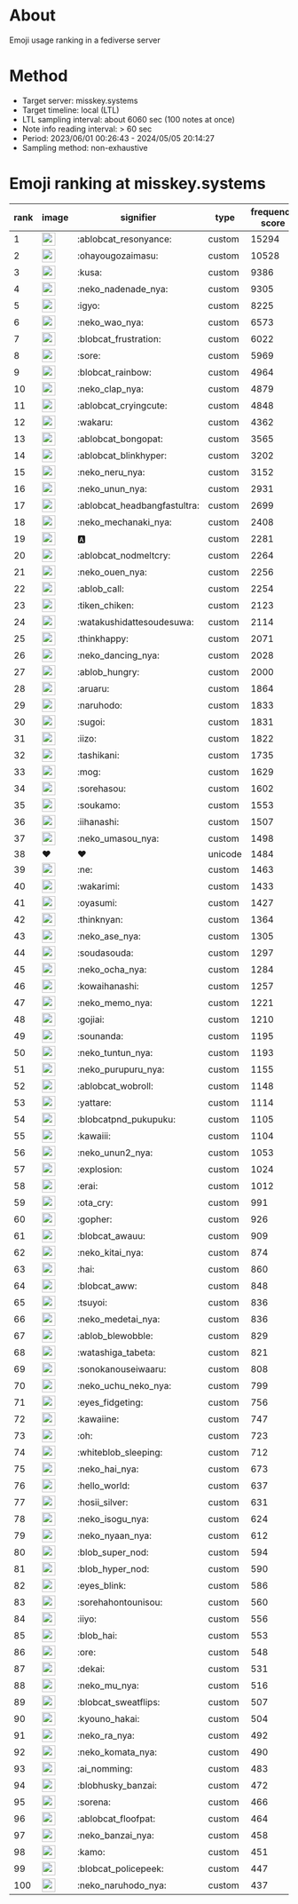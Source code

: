 # About
Emoji usage ranking in a fediverse server

# Method
- Target server: misskey.systems
- Target timeline: local (LTL)
- LTL sampling interval: about 6060 sec (100 notes at once)
- Note info reading interval: > 60 sec
- Period: 2023/06/01 00:26:43 - 2024/05/05 20:14:27 
- Sampling method: non-exhaustive

# Emoji ranking at misskey.systems

|rank|image|signifier|type|frequency score|
|----|----|----|----|----|
|1|<img height="24" src="https://misskey.systems/emoji/ablobcat_resonyance.webp">|:ablobcat_resonyance:|custom|15294|
|2|<img height="24" src="https://misskey.systems/emoji/ohayougozaimasu.webp">|:ohayougozaimasu:|custom|10528|
|3|<img height="24" src="https://misskey.systems/emoji/kusa.webp">|:kusa:|custom|9386|
|4|<img height="24" src="https://misskey.systems/emoji/neko_nadenade_nya.webp">|:neko_nadenade_nya:|custom|9305|
|5|<img height="24" src="https://misskey.systems/emoji/igyo.webp">|:igyo:|custom|8225|
|6|<img height="24" src="https://misskey.systems/emoji/neko_wao_nya.webp">|:neko_wao_nya:|custom|6573|
|7|<img height="24" src="https://misskey.systems/emoji/blobcat_frustration.webp">|:blobcat_frustration:|custom|6022|
|8|<img height="24" src="https://misskey.systems/emoji/sore.webp">|:sore:|custom|5969|
|9|<img height="24" src="https://misskey.systems/emoji/blobcat_rainbow.webp">|:blobcat_rainbow:|custom|4964|
|10|<img height="24" src="https://misskey.systems/emoji/neko_clap_nya.webp">|:neko_clap_nya:|custom|4879|
|11|<img height="24" src="https://misskey.systems/emoji/ablobcat_cryingcute.webp">|:ablobcat_cryingcute:|custom|4848|
|12|<img height="24" src="https://misskey.systems/emoji/wakaru.webp">|:wakaru:|custom|4362|
|13|<img height="24" src="https://misskey.systems/emoji/ablobcat_bongopat.webp">|:ablobcat_bongopat:|custom|3565|
|14|<img height="24" src="https://misskey.systems/emoji/ablobcat_blinkhyper.webp">|:ablobcat_blinkhyper:|custom|3202|
|15|<img height="24" src="https://misskey.systems/emoji/neko_neru_nya.webp">|:neko_neru_nya:|custom|3152|
|16|<img height="24" src="https://misskey.systems/emoji/neko_unun_nya.webp">|:neko_unun_nya:|custom|2931|
|17|<img height="24" src="https://misskey.systems/emoji/ablobcat_headbangfastultra.webp">|:ablobcat_headbangfastultra:|custom|2699|
|18|<img height="24" src="https://misskey.systems/emoji/neko_mechanaki_nya.webp">|:neko_mechanaki_nya:|custom|2408|
|19|<img height="24" src="https://misskey.systems/emoji/a.webp">|:a:|custom|2281|
|20|<img height="24" src="https://misskey.systems/emoji/ablobcat_nodmeltcry.webp">|:ablobcat_nodmeltcry:|custom|2264|
|21|<img height="24" src="https://misskey.systems/emoji/neko_ouen_nya.webp">|:neko_ouen_nya:|custom|2256|
|22|<img height="24" src="https://misskey.systems/emoji/ablob_call.webp">|:ablob_call:|custom|2254|
|23|<img height="24" src="https://misskey.systems/emoji/tiken_chiken.webp">|:tiken_chiken:|custom|2123|
|24|<img height="24" src="https://misskey.systems/emoji/watakushidattesoudesuwa.webp">|:watakushidattesoudesuwa:|custom|2114|
|25|<img height="24" src="https://misskey.systems/emoji/thinkhappy.webp">|:thinkhappy:|custom|2071|
|26|<img height="24" src="https://misskey.systems/emoji/neko_dancing_nya.webp">|:neko_dancing_nya:|custom|2028|
|27|<img height="24" src="https://misskey.systems/emoji/ablob_hungry.webp">|:ablob_hungry:|custom|2000|
|28|<img height="24" src="https://misskey.systems/emoji/aruaru.webp">|:aruaru:|custom|1864|
|29|<img height="24" src="https://misskey.systems/emoji/naruhodo.webp">|:naruhodo:|custom|1833|
|30|<img height="24" src="https://misskey.systems/emoji/sugoi.webp">|:sugoi:|custom|1831|
|31|<img height="24" src="https://misskey.systems/emoji/iizo.webp">|:iizo:|custom|1822|
|32|<img height="24" src="https://misskey.systems/emoji/tashikani.webp">|:tashikani:|custom|1735|
|33|<img height="24" src="https://misskey.systems/emoji/mog.webp">|:mog:|custom|1629|
|34|<img height="24" src="https://misskey.systems/emoji/sorehasou.webp">|:sorehasou:|custom|1602|
|35|<img height="24" src="https://misskey.systems/emoji/soukamo.webp">|:soukamo:|custom|1553|
|36|<img height="24" src="https://misskey.systems/emoji/iihanashi.webp">|:iihanashi:|custom|1507|
|37|<img height="24" src="https://misskey.systems/emoji/neko_umasou_nya.webp">|:neko_umasou_nya:|custom|1498|
|38|❤|❤|unicode|1484|
|39|<img height="24" src="https://misskey.systems/emoji/ne.webp">|:ne:|custom|1463|
|40|<img height="24" src="https://misskey.systems/emoji/wakarimi.webp">|:wakarimi:|custom|1433|
|41|<img height="24" src="https://misskey.systems/emoji/oyasumi.webp">|:oyasumi:|custom|1427|
|42|<img height="24" src="https://misskey.systems/emoji/thinknyan.webp">|:thinknyan:|custom|1364|
|43|<img height="24" src="https://misskey.systems/emoji/neko_ase_nya.webp">|:neko_ase_nya:|custom|1305|
|44|<img height="24" src="https://misskey.systems/emoji/soudasouda.webp">|:soudasouda:|custom|1297|
|45|<img height="24" src="https://misskey.systems/emoji/neko_ocha_nya.webp">|:neko_ocha_nya:|custom|1284|
|46|<img height="24" src="https://misskey.systems/emoji/kowaihanashi.webp">|:kowaihanashi:|custom|1257|
|47|<img height="24" src="https://misskey.systems/emoji/neko_memo_nya.webp">|:neko_memo_nya:|custom|1221|
|48|<img height="24" src="https://misskey.systems/emoji/gojiai.webp">|:gojiai:|custom|1210|
|49|<img height="24" src="https://misskey.systems/emoji/sounanda.webp">|:sounanda:|custom|1195|
|50|<img height="24" src="https://misskey.systems/emoji/neko_tuntun_nya.webp">|:neko_tuntun_nya:|custom|1193|
|51|<img height="24" src="https://misskey.systems/emoji/neko_purupuru_nya.webp">|:neko_purupuru_nya:|custom|1155|
|52|<img height="24" src="https://misskey.systems/emoji/ablobcat_wobroll.webp">|:ablobcat_wobroll:|custom|1148|
|53|<img height="24" src="https://misskey.systems/emoji/yattare.webp">|:yattare:|custom|1114|
|54|<img height="24" src="https://misskey.systems/emoji/blobcatpnd_pukupuku.webp">|:blobcatpnd_pukupuku:|custom|1105|
|55|<img height="24" src="https://misskey.systems/emoji/kawaiii.webp">|:kawaiii:|custom|1104|
|56|<img height="24" src="https://misskey.systems/emoji/neko_unun2_nya.webp">|:neko_unun2_nya:|custom|1053|
|57|<img height="24" src="https://misskey.systems/emoji/explosion.webp">|:explosion:|custom|1024|
|58|<img height="24" src="https://misskey.systems/emoji/erai.webp">|:erai:|custom|1012|
|59|<img height="24" src="https://misskey.systems/emoji/ota_cry.webp">|:ota_cry:|custom|991|
|60|<img height="24" src="https://misskey.systems/emoji/gopher.webp">|:gopher:|custom|926|
|61|<img height="24" src="https://misskey.systems/emoji/blobcat_awauu.webp">|:blobcat_awauu:|custom|909|
|62|<img height="24" src="https://misskey.systems/emoji/neko_kitai_nya.webp">|:neko_kitai_nya:|custom|874|
|63|<img height="24" src="https://misskey.systems/emoji/hai.webp">|:hai:|custom|860|
|64|<img height="24" src="https://misskey.systems/emoji/blobcat_aww.webp">|:blobcat_aww:|custom|848|
|65|<img height="24" src="https://misskey.systems/emoji/tsuyoi.webp">|:tsuyoi:|custom|836|
|66|<img height="24" src="https://misskey.systems/emoji/neko_medetai_nya.webp">|:neko_medetai_nya:|custom|836|
|67|<img height="24" src="https://misskey.systems/emoji/ablob_blewobble.webp">|:ablob_blewobble:|custom|829|
|68|<img height="24" src="https://misskey.systems/emoji/watashiga_tabeta.webp">|:watashiga_tabeta:|custom|821|
|69|<img height="24" src="https://misskey.systems/emoji/sonokanouseiwaaru.webp">|:sonokanouseiwaaru:|custom|808|
|70|<img height="24" src="https://misskey.systems/emoji/neko_uchu_neko_nya.webp">|:neko_uchu_neko_nya:|custom|799|
|71|<img height="24" src="https://misskey.systems/emoji/eyes_fidgeting.webp">|:eyes_fidgeting:|custom|756|
|72|<img height="24" src="https://misskey.systems/emoji/kawaiine.webp">|:kawaiine:|custom|747|
|73|<img height="24" src="https://misskey.systems/emoji/oh.webp">|:oh:|custom|723|
|74|<img height="24" src="https://misskey.systems/emoji/whiteblob_sleeping.webp">|:whiteblob_sleeping:|custom|712|
|75|<img height="24" src="https://misskey.systems/emoji/neko_hai_nya.webp">|:neko_hai_nya:|custom|673|
|76|<img height="24" src="https://misskey.systems/emoji/hello_world.webp">|:hello_world:|custom|637|
|77|<img height="24" src="https://misskey.systems/emoji/hosii_silver.webp">|:hosii_silver:|custom|631|
|78|<img height="24" src="https://misskey.systems/emoji/neko_isogu_nya.webp">|:neko_isogu_nya:|custom|624|
|79|<img height="24" src="https://misskey.systems/emoji/neko_nyaan_nya.webp">|:neko_nyaan_nya:|custom|612|
|80|<img height="24" src="https://misskey.systems/emoji/blob_super_nod.webp">|:blob_super_nod:|custom|594|
|81|<img height="24" src="https://misskey.systems/emoji/blob_hyper_nod.webp">|:blob_hyper_nod:|custom|590|
|82|<img height="24" src="https://misskey.systems/emoji/eyes_blink.webp">|:eyes_blink:|custom|586|
|83|<img height="24" src="https://misskey.systems/emoji/sorehahontounisou.webp">|:sorehahontounisou:|custom|560|
|84|<img height="24" src="https://misskey.systems/emoji/iiyo.webp">|:iiyo:|custom|556|
|85|<img height="24" src="https://misskey.systems/emoji/blob_hai.webp">|:blob_hai:|custom|553|
|86|<img height="24" src="https://misskey.systems/emoji/ore.webp">|:ore:|custom|548|
|87|<img height="24" src="https://misskey.systems/emoji/dekai.webp">|:dekai:|custom|531|
|88|<img height="24" src="https://misskey.systems/emoji/neko_mu_nya.webp">|:neko_mu_nya:|custom|516|
|89|<img height="24" src="https://misskey.systems/emoji/blobcat_sweatflips.webp">|:blobcat_sweatflips:|custom|507|
|90|<img height="24" src="https://misskey.systems/emoji/kyouno_hakai.webp">|:kyouno_hakai:|custom|504|
|91|<img height="24" src="https://misskey.systems/emoji/neko_ra_nya.webp">|:neko_ra_nya:|custom|492|
|92|<img height="24" src="https://misskey.systems/emoji/neko_komata_nya.webp">|:neko_komata_nya:|custom|490|
|93|<img height="24" src="https://misskey.systems/emoji/ai_nomming.webp">|:ai_nomming:|custom|483|
|94|<img height="24" src="https://misskey.systems/emoji/blobhusky_banzai.webp">|:blobhusky_banzai:|custom|472|
|95|<img height="24" src="https://misskey.systems/emoji/sorena.webp">|:sorena:|custom|466|
|96|<img height="24" src="https://misskey.systems/emoji/ablobcat_floofpat.webp">|:ablobcat_floofpat:|custom|464|
|97|<img height="24" src="https://misskey.systems/emoji/neko_banzai_nya.webp">|:neko_banzai_nya:|custom|458|
|98|<img height="24" src="https://misskey.systems/emoji/kamo.webp">|:kamo:|custom|451|
|99|<img height="24" src="https://misskey.systems/emoji/blobcat_policepeek.webp">|:blobcat_policepeek:|custom|447|
|100|<img height="24" src="https://misskey.systems/emoji/neko_naruhodo_nya.webp">|:neko_naruhodo_nya:|custom|437|
